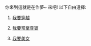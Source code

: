你來到這就是在作夢~ 來吧! 以下自由選擇:

1. [我要穿越](../Yifan/modernCity.md)

2. [我要當至尊寶](../lotus/%E5%90%83%E9%A5%BC%E5%B9%B2%E9%81%90%E6%83%B3.md)

3. [我要美女](../beauty/beauty.md)

